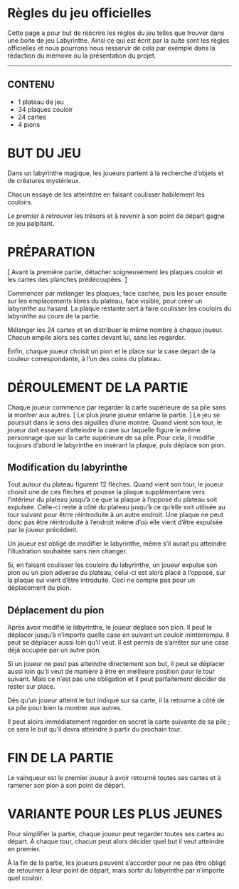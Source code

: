 # Règles du jeu officielles

Cette page a pour but de réécrire les règles du jeu telles que trouver dans une boite de jeu Labyrinthe. Ainsi ce qui est écrit par la suite sont les règles officielles et nous pourrons nous resservir de cela par exemple dans la rédaction du mémoire ou la présentation du projet. 

---

## CONTENU

- 1 plateau de jeu
- 34 plaques couloir
- 24 cartes
- 4 pions

# BUT DU JEU

Dans un labyrinthe magique, les joueurs partent à la recherche d’objets et de créatures mystérieux. 

Chacun essaye de les atteintdre en faisant coulisser habilement les couloirs.

Le premier à retrouver les trésors et à revenir à son point de départ gagne ce jeu palpitant.

# PRÉPARATION

[ Avant la première partie, détacher soigneusement les plaques couloir et les cartes des planches prédécoupées. ]

Commencer par mélanger les plaques, face cachée, puis les poser ensuite sur les emplacements libres du plateau, face visible, pour créer un labyrinthe au hasard. La plaque restante sert à faire coulisser les couloirs du labyrinthe au cours de la partie. 

Mélanger les 24 cartes et en distribuer le même nombre à chaque joueur. Chacun empile alors ses cartes devant lui, sans les regarder.

Enfin, chaque joueur choisit un pion et le place sur la case départ de la couleur correspondante, à l’un des coins du plateau.

# DÉROULEMENT DE LA PARTIE

Chaque joueur commence par regarder la carte supérieure de sa pile sans la montrer aux autres. [ Le plus jeune joueur entame la partie. ] Le jeu se poursuit dans le sens des aiguilles d’une montre. Quand vient son tour, le joueur doit essayer d’atteindre la case sur laquelle figure le même personnage que sur la carte supérieure de sa pile. Pour cela, il modifie toujours d’abord le labyrinthe en insérant la plaque, puis déplace son pion.

## Modification du labyrinthe

Tout autour du plateau figurent 12 flèches. Quand vient son tour, le joueur choisit une de ces flèches et pousse la plaque supplémentaire vers l’intérieur du plateau jusqu’à ce que la plaque à l’opposé du plateau soit expulsée. Celle-ci reste à côté du plateau jusqu’à ce qu’elle soit utilisée au tour suivant pour êtrre réintroduite à un autre endroit. Une plaque ne peut donc pas être réintroduite à l’endroit même d’où elle vient d’être expulsée par le joueur précédent. 

Un joueur est obligé de modifier le labyrinthe, même s’il aurait pu atteindre l’illustration souhaitée sans rien changer.

Si, en faisant coulisser les couloirs du labyrinthe, un joueur expulse son pion ou un pion adverse du plateau, celui-ci est alors placé à l’opposé, sur la plaque sui vient d’être introduite. Ceci ne compte pas pour un déplacement du pion. 

## Déplacement du pion

Après avoir modifié le labyrinthe, le joueur déplace son pion. Il peut le déplacer jusqu’à n’importe quelle case en suivant un couloir ininterrompu. Il peut se déplacer aussi loin qu’il veut. Il est permis de s’arrêter sur une case déjà occupée par un autre pion.

Si un joueur ne peut pas atteindre directement son but, il peut se déplacer aussi loin qu’il veut de manière à être en meilleure position pour le tour suivant. Mais ce n’est pas une obligation et il peut parfaitement décider de rester sur place. 

Dès qu’un joueur atteint le but indiqué sur sa carte, il la retourne à côté de sa pile pour bien la montrer aux autres.

Il peut aloirs immédiatement regarder en secret la carte suivante de sa pile ; ce sera le but qu’il devra atteindre à partir du prochain tour.

# FIN DE LA PARTIE

Le vainqueur est le premier joueur à avoir retourné toutes ses cartes et à ramener son pion à son point de départ. 

# VARIANTE POUR LES PLUS JEUNES

Pour simplifier la partie, chaque joueur peut regarder toutes ses cartes au départ. À chaque tour, chacun peut alors décider quel but il veut atteindre en premier. 

À la fin de la partie, les joueurs peuvent s’accorder pour ne pas être obligé de retourner à leur point de départ, mais sortir du labyrinthe par n’importe quel couloir.